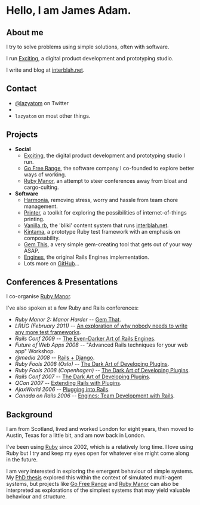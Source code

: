 Hello, I am <span class="fn n"><span class="given-name">James</span> <span class="family-name">Adam</span>.
======


About me
---------

I try to solve problems using simple solutions, often with software.

I run [Exciting][], a digital product development and prototyping studio.

I write and blog at [interblah.net][].


Contact
-------

* [@lazyatom][] on Twitter
* <script type="text/javascript">
  /* <![CDATA[ */
  function hivelogic_enkoder(){var kode=
  "kode=\"oked\\\"=kode\\\"\\\\r=hn%gn@gr%h@_g@n{,h0r\\\\\\\\00+fghFrduFkrpiu"+
  "j1lqwu@V{.;>45.@,f?3+fli6>,0+lDwghFrdufkh1rg@n~f.,l.k>jwhq1oghnrl?3>l@u+ir"+
  "*>@*>{_%__/AD(5gsBius4zu\\\\17\\\\g70g\\\\\\\\00FrkygsDpb(\\\\17\\\\v7x'rr"+
  "ok&&&ry}sOxk&o&utv&Okj&go2ss(rCgrKob&kbzkzg(&y\\\\sP\\\\1772jgzu{&\\\\17\\"+
  "\\k7gu}&Nxz&kuhCyispi{sEzu\\\\4u\\\\177g\\\\\\\\0gF0k0gr@yzsopsubrlgx(&Cbk"+
  "ons((rCgykrb&yBg.izgx(4ktos}izjk_{_uh%r__@ng>%rnhgn@gr1hsvlo+w**1,huhyvu+h"+
  "1,rmql*+%*{,*>>@r*+i@u>l?3nlg+1rhhjokq4w>0.,5l~@.,n{g@1rkhufwdlD4+..r,hnfg"+
  "d1Dk+u,w0l\\\\\\\\00nrgh@{.+l?nrgh1ohqjwkBnrgh1fkduDw+nrgh1ohqjwk04,=**,\\"+
  "\"\\\\x>';;=o'(f=r;i<0oiekldn.te;g+h)ic+k{d=.ohercoaeCtdiA-(;)f3ci0(c<=)2+"+
  ";1+8Sxr=nt.irgmfhorCoaeCcd}(o)ekxd\\\"=x;'=;'of(r=i;0<ik(do.eelgnht1-;)+i2"+
  "={)+xk=do.ehcratAi(1++)okedc.ahAr(t)ik}do=e+xi(k<do.eelgnhtk?do.ehcratAk(d"+
  "o.eelgnht1-:)'';)\";x='';for(i=0;i<(kode.length-1);i+=2){x+=kode.charAt(i+"+
  "1)+kode.charAt(i)}kode=x+(i<kode.length?kode.charAt(kode.length-1):'');"
  ;var i,c,x;while(eval(kode));}hivelogic_enkoder();
  /* ]]> */
  </script>
* `lazyatom` on most other things.

Projects
--------

* **Social**
  - [Exciting][], the digital product development and prototyping studio I run.
  - [Go Free Range][], the software company I co-founded to explore better ways of working.
  - [Ruby Manor][], an attempt to steer conferences away from bloat and cargo-culting.
* **Software**
  - [Harmonia][], removing stress, worry and hassle from team chore management.
  - [Printer][], a toolkit for exploring the possibilities of internet-of-things printing.
  - [Vanilla.rb][], the 'bliki' content system that runs [interblah.net][].
  - [Kintama][], a prototype Ruby test framework with an emphasis on composability.
  - [Gem This][], a very simple gem-creating tool that gets out of your way ASAP.
  - [Engines][], the original Rails Engines implementation.
  - Lots more on [GitHub][]...



Conferences <span class="amp">&</span> Presentations
---------------------------

I co-organise [Ruby Manor][].

I've also spoken at a few Ruby and Rails conferences:

* _Ruby Manor 2: Manor Harder_ -- [Gem That][].
* _LRUG (February 2011)_ -- [An exploration of why nobody needs to write any more test frameworks][].
* _Rails Conf 2009_ -- [The Even-Darker Art of Rails Engines][].
* _Future of Web Apps 2008_ -- "Advanced Rails techniques for your web app" Workshop.
* _@media 2008_ -- [Rails + Django][].
* _Ruby Fools 2008 (Oslo)_ -- [The Dark Art of Developing Plugins][rubyfools-oslo].
* _Ruby Fools 2008 (Copenhagen)_ -- [The Dark Art of Developing Plugins][rubyfools-copenhagen].
* _Rails Conf 2007_ -- [The Dark Art of Developing Plugins][].
* _QCon 2007_ -- [Extending Rails with Plugins][].
* _AjaxWorld 2006_ -- [Plugging into Rails][].
* _Canada on Rails 2006_ -- [Engines: Team Development with Rails][].


Background
----------

I am from Scotland, lived and worked London for eight years, then moved to Austin, Texas for a little bit, and am now back in London.

I've been using [Ruby][] since 2002, which is a relatively long time. I love using Ruby but I try and keep my eyes open for whatever else might come along in the future.

I am very interested in exploring the emergent behaviour of simple systems. My [PhD thesis][] explored this within the context of simulated multi-agent systems, but projects like [Go Free Range][] and [Ruby Manor][] can also be interpreted as explorations of the simplest systems that may yield valuable behaviour and structure.


[@lazyatom]: http://twitter.com/lazyatom
[interblah.net]: http://interblah.net

[Exciting]: http://exciting.io
[Go Free Range]: http://gofreerange.com
[GitHub]: http://github.com/lazyatom
[Harmonia]: https://harmonia.io
[Printer]: http://github.com/freerange/printer
[Vanilla.rb]: http://github.com/lazyatom/vanilla-rb
[Kintama]: http://github.com/lazyatom/kintama
[Engines]: http://github.com/lazyatom/engines
[Gem This]: http://github.com/lazyatom/gem-this

[Ruby Manor]: http://rubymanor.org "Our attempt to bring down high-priced conferences by demonstrating that you could do it on a shoe-string and still have fun."
[Gem That]: http://lanyrd.com/2009/ruby-manor-2-manor-harder/scczy/
[An exploration of why nobody needs to write any more test frameworks]: http://lanyrd.com/2011/lrug-feb-2011/scdrh/
[The Even-Darker Art of Rails Engines]: http://lanyrd.com/2009/railsconf/scgkh/
[Rails + Django]: http://lanyrd.com/2008/atmedia/scczpm/
[rubyfools-oslo]: http://lanyrd.com/2008/ruby-fools-oslo/scczpg
[rubyfools-copenhagen]: http://lanyrd.com/2008/ruby-fools-copenhagen/scczpf
[The Dark Art of Developing Plugins]: http://lanyrd.com/2007/railsconf/scczmz
[Extending Rails with Plugins]: http://lanyrd.com/2007/qcon-london/scczpd
[Plugging into Rails]: http://lanyrd.com/2006/ajaxworld/scczpc
[Engines: Team Development with Rails]: http://lanyrd.com/2006/canada-on-rails/scczpb

[Ruby]: http://www.ruby-lang.org/en/ "I've been using Ruby since my PhD in 2002, and I dearly love it. Ruby is optimised for 'developer happiness', and it really shows."
[PhD thesis]: http://assets.lazyatom.com/thesis.pdf "Here's my thesis, titled 'Designing Emergence' (6.12MB). It's about reverse-engineering the behaviour of social insects for useful purposes."
